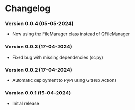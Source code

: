 # Changelog

### Version 0.0.4 (05-05-2024)
- Now using the FileManager class instead of QFileManager

### Version 0.0.3 (17-04-2024)
- Fixed bug with missing dependencies (scipy)
### Version 0.0.2 (17-04-2024)
- Automatic deployment to PyPi using GitHub Actions
### Version 0.0.1 (15-04-2024)
- Initial release